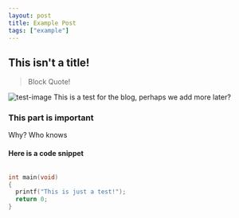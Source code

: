 ```yaml
---
layout: post
title: Example Post
tags: ["example"]
---
```


## This isn't a title!

> Block Quote!

![test-image](https://i.imgur.com/LKDSXK2.jpg "graph")
This is a test for the blog, perhaps we add more later?

### This part is important

Why? Who knows

#### Here is a code snippet

```c

int main(void) 
{
  printf("This is just a test!");
  return 0;
}
```

